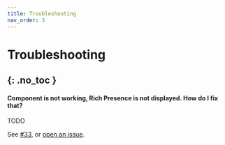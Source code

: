 ```yaml
---
title: Troubleshooting
nav_order: 3
---
```


# Troubleshooting
{: .no_toc }
---
#### Component is not working, Rich Presence is not displayed. How do I fix that?

TODO

See [#33](https://github.com/TheQwertiest/foo_discord_rich/issues/33), or [open an issue](https://github.com/TheQwertiest/foo_discord_rich/issues/new).
